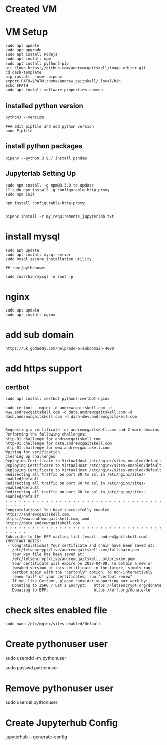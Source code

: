 
# Created VM

# VM Setup

    sudo apt update
    sudo apt upgrade
    sudo apt install nodejs
    sudo apt install npm
    sudo apt install python3-pip
    git clone https://github.com/andrewcgaitskell/image-editor.git
    cd dash-template
    pip install --user pipenv
    export PATH=$PATH:/home/andrew_gaitskell/.local/bin
    echo $PATH
    sudo apt install software-properties-common
    
## installed python version

    python3 --version
    
    ### edit pipfile and add python version
    nano Pipfile
    
## install python packages

    pipenv --python 3.9.7 install pandas
    
## Jupyterlab Setting Up

    sudo npm install -g npm@8.3.0 to update
    ?? sudo npm install -g configurable-http-proxy
    sudo npm init
  
    npm install configurable-http-proxy

  
    pipenv install -r my_requirements_jupyterlab.txt
  
  
# install mysql

    sudo apt update
    sudo apt install mysql-server
    sudo mysql_secure_installation utility
    
    ## root/pythonuser
    
    sudo /usr/bin/mysql -u root -p

# nginx

    sudo apt update
    sudo apt install nginx
    
# add sub domain

    https://uk.godaddy.com/help/add-a-subdomain-4080
    

# add https support

## certbot

    sudo apt install certbot python3-certbot-nginx

    sudo certbot --nginx -d andrewcgaitskell.com -d www.andrewcgaitskell.com -d data.andrewcgaitskell.com -d dash.andrewcgaitskell.com -d dash-dev.andrewcgaitskell.com


    Requesting a certificate for andrewcgaitskell.com and 2 more domains
    Performing the following challenges:
    http-01 challenge for andrewcgaitskell.com
    http-01 challenge for data.andrewcgaitskell.com
    http-01 challenge for www.andrewcgaitskell.com
    Waiting for verification...
    Cleaning up challenges
    Deploying Certificate to VirtualHost /etc/nginx/sites-enabled/default
    Deploying Certificate to VirtualHost /etc/nginx/sites-enabled/default
    Deploying Certificate to VirtualHost /etc/nginx/sites-enabled/default
    Redirecting all traffic on port 80 to ssl in /etc/nginx/sites-enabled/default
    Redirecting all traffic on port 80 to ssl in /etc/nginx/sites-enabled/default
    Redirecting all traffic on port 80 to ssl in /etc/nginx/sites-enabled/default
    - - - - - - - - - - - - - - - - - - - - - - - - - - - - - - - - - - - - - - - -
    Congratulations! You have successfully enabled https://andrewcgaitskell.com,
    https://www.andrewcgaitskell.com, and https://data.andrewcgaitskell.com
    - - - - - - - - - - - - - - - - - - - - - - - - - - - - - - - - - - - - - - - -
    Subscribe to the EFF mailing list (email: andrew@gaitskell.com).
    IMPORTANT NOTES:                                                                                                   
     - Congratulations! Your certificate and chain have been saved at:                                                 
       /etc/letsencrypt/live/andrewcgaitskell.com/fullchain.pem
       Your key file has been saved at:
       /etc/letsencrypt/live/andrewcgaitskell.com/privkey.pem
       Your certificate will expire on 2022-04-08. To obtain a new or
       tweaked version of this certificate in the future, simply run
       certbot again with the "certonly" option. To non-interactively
       renew *all* of your certificates, run "certbot renew"
     - If you like Certbot, please consider supporting our work by:
       Donating to ISRG / Let's Encrypt:   https://letsencrypt.org/donate
       Donating to EFF:                    https://eff.org/donate-le

# check sites enabled file

    sudo nano /etc/nginx/sites-enabled/default

# Create pythonuser user
 
 sudo useradd -m pythonuser
 
 sudo passwd pythonuser
 
 # Remove pythonuser user
 
 sudo userdel pythonuser

# Create Jupyterhub Config

jupyterhub --generate-config
